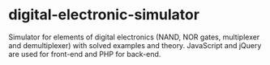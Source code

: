 # digital-electronic-simulator
Simulator for elements of digital electronics (NAND, NOR gates, multiplexer and demultiplexer) with solved examples and theory. JavaScript and jQuery are used for front-end and PHP for back-end.

